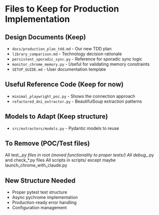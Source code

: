 # Files to Keep for Production Implementation

## Design Documents (Keep)
- `docs/production_plan_tdd.md` - Our new TDD plan
- `library_comparison.md` - Technology decision rationale
- `persistent_sporadic_sync.py` - Reference for sporadic sync logic
- `monitor_chrome_memory.py` - Useful for validating memory constraints
- `SETUP_GUIDE.md` - User documentation template

## Useful Reference Code (Keep for now)
- `minimal_playwright_poc.py` - Shows the connection approach
- `refactored_dni_extractor.py` - BeautifulSoup extraction patterns

## Models to Adapt (Keep structure)
- `src/extractors/models.py` - Pydantic models to reuse

## To Remove (POC/Test files)
All test_*.py files in root (moved functionality to proper tests/)
All debug_*.py and check_*.py files
All scripts in scripts/ except maybe launch_chrome_with_claude.py

## New Structure Needed
- Proper pytest test structure
- Async pychrome implementation
- Production-ready error handling
- Configuration management